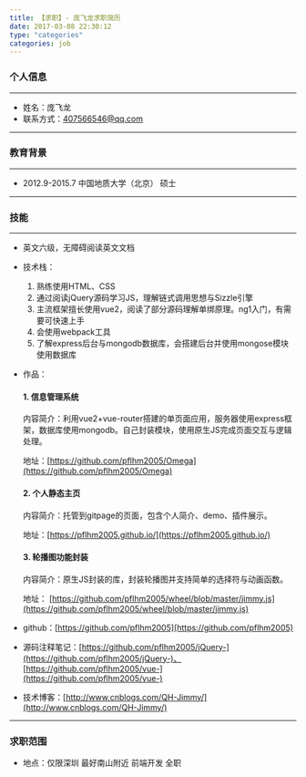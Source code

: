 ```yaml
---
title: 【求职】- 庞飞龙求职简历
date: 2017-03-08 22:30:12
type: "categories"
categories: job
---
```


### 个人信息

---

-   姓名：庞飞龙
-   联系方式：407566546@qq.com

---

### 教育背景

---

-   2012.9-2015.7		中国地质大学（北京） 硕士

---

### 技能

---

-   英文六级，无障碍阅读英文文档

- 技术栈：

  1.  熟练使用HTML、CSS
  2.  通过阅读jQuery源码学习JS，理解链式调用思想与Sizzle引擎
  3.  主流框架擅长使用vue2，阅读了部分源码理解单绑原理。ng1入门，有需要可快速上手
  4.  会使用webpack工具
  5.  了解express后台与mongodb数据库，会搭建后台并使用mongose模块使用数据库

- 作品：

    #### 1.  信息管理系统

    内容简介：利用vue2+vue-router搭建的单页面应用，服务器使用express框架，数据库使用mongodb。自己封装模块，使用原生JS完成页面交互与逻辑处理。

    地址：[https://github.com/pflhm2005/Omega](https://github.com/pflhm2005/Omega)

    #### 2.  个人静态主页

    内容简介：托管到gitpage的页面，包含个人简介、demo、插件展示。

    地址：[https://pflhm2005.github.io/](https://pflhm2005.github.io/)

    #### 3.  轮播图功能封装

    内容简介：原生JS封装的库，封装轮播图并支持简单的选择符与动画函数。

    地址： [https://github.com/pflhm2005/wheel/blob/master/jimmy.js](https://github.com/pflhm2005/wheel/blob/master/jimmy.js)


-   github：[https://github.com/pflhm2005](https://github.com/pflhm2005)
-   源码注释笔记：[https://github.com/pflhm2005/jQuery-](https://github.com/pflhm2005/jQuery-)、[https://github.com/pflhm2005/vue-](https://github.com/pflhm2005/vue-)
-   技术博客：[http://www.cnblogs.com/QH-Jimmy/](http://www.cnblogs.com/QH-Jimmy/)


---

### 求职范围

-   地点：仅限深圳 最好南山附近 前端开发 全职



